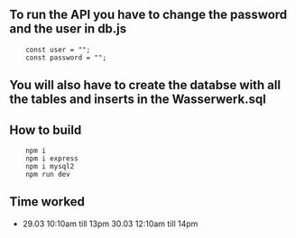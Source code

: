 ## To run the API you have to change the password and the user in db.js

``` shell
    const user = "";
    const password = "";
```
## You will also have to create the databse with all the tables and inserts in the Wasserwerk.sql

## How to build

``` shell
    npm i
    npm i express
    npm i mysql2 
    npm run dev
```

## Time worked

* 29.03 10:10am till 13pm
 30.03 12:10am till 14pm
